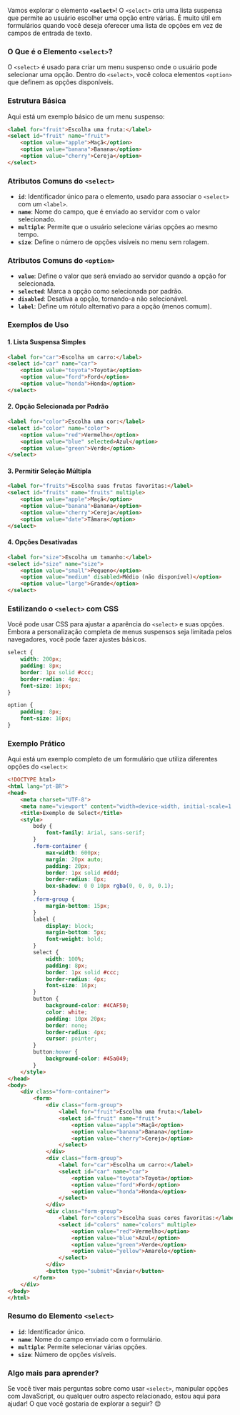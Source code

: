 Vamos explorar o elemento **`<select>`**! O `<select>` cria uma lista suspensa que permite ao usuário escolher uma opção entre várias. É muito útil em formulários quando você deseja oferecer uma lista de opções em vez de campos de entrada de texto.

### O Que é o Elemento `<select>`?

O `<select>` é usado para criar um menu suspenso onde o usuário pode selecionar uma opção. Dentro do `<select>`, você coloca elementos `<option>` que definem as opções disponíveis.

### Estrutura Básica

Aqui está um exemplo básico de um menu suspenso:

```html
<label for="fruit">Escolha uma fruta:</label>
<select id="fruit" name="fruit">
    <option value="apple">Maçã</option>
    <option value="banana">Banana</option>
    <option value="cherry">Cereja</option>
</select>
```

### Atributos Comuns do `<select>`

- **`id`**: Identificador único para o elemento, usado para associar o `<select>` com um `<label>`.
- **`name`**: Nome do campo, que é enviado ao servidor com o valor selecionado.
- **`multiple`**: Permite que o usuário selecione várias opções ao mesmo tempo.
- **`size`**: Define o número de opções visíveis no menu sem rolagem.

### Atributos Comuns do `<option>`

- **`value`**: Define o valor que será enviado ao servidor quando a opção for selecionada.
- **`selected`**: Marca a opção como selecionada por padrão.
- **`disabled`**: Desativa a opção, tornando-a não selecionável.
- **`label`**: Define um rótulo alternativo para a opção (menos comum).

### Exemplos de Uso

#### 1. **Lista Suspensa Simples**

```html
<label for="car">Escolha um carro:</label>
<select id="car" name="car">
    <option value="toyota">Toyota</option>
    <option value="ford">Ford</option>
    <option value="honda">Honda</option>
</select>
```

#### 2. **Opção Selecionada por Padrão**

```html
<label for="color">Escolha uma cor:</label>
<select id="color" name="color">
    <option value="red">Vermelho</option>
    <option value="blue" selected>Azul</option>
    <option value="green">Verde</option>
</select>
```

#### 3. **Permitir Seleção Múltipla**

```html
<label for="fruits">Escolha suas frutas favoritas:</label>
<select id="fruits" name="fruits" multiple>
    <option value="apple">Maçã</option>
    <option value="banana">Banana</option>
    <option value="cherry">Cereja</option>
    <option value="date">Tâmara</option>
</select>
```

#### 4. **Opções Desativadas**

```html
<label for="size">Escolha um tamanho:</label>
<select id="size" name="size">
    <option value="small">Pequeno</option>
    <option value="medium" disabled>Médio (não disponível)</option>
    <option value="large">Grande</option>
</select>
```

### Estilizando o `<select>` com CSS

Você pode usar CSS para ajustar a aparência do `<select>` e suas opções. Embora a personalização completa de menus suspensos seja limitada pelos navegadores, você pode fazer ajustes básicos.

```css
select {
    width: 200px;
    padding: 8px;
    border: 1px solid #ccc;
    border-radius: 4px;
    font-size: 16px;
}

option {
    padding: 8px;
    font-size: 16px;
}
```

### Exemplo Prático

Aqui está um exemplo completo de um formulário que utiliza diferentes opções do `<select>`:

```html
<!DOCTYPE html>
<html lang="pt-BR">
<head>
    <meta charset="UTF-8">
    <meta name="viewport" content="width=device-width, initial-scale=1.0">
    <title>Exemplo de Select</title>
    <style>
        body {
            font-family: Arial, sans-serif;
        }
        .form-container {
            max-width: 600px;
            margin: 20px auto;
            padding: 20px;
            border: 1px solid #ddd;
            border-radius: 8px;
            box-shadow: 0 0 10px rgba(0, 0, 0, 0.1);
        }
        .form-group {
            margin-bottom: 15px;
        }
        label {
            display: block;
            margin-bottom: 5px;
            font-weight: bold;
        }
        select {
            width: 100%;
            padding: 8px;
            border: 1px solid #ccc;
            border-radius: 4px;
            font-size: 16px;
        }
        button {
            background-color: #4CAF50;
            color: white;
            padding: 10px 20px;
            border: none;
            border-radius: 4px;
            cursor: pointer;
        }
        button:hover {
            background-color: #45a049;
        }
    </style>
</head>
<body>
    <div class="form-container">
        <form>
            <div class="form-group">
                <label for="fruit">Escolha uma fruta:</label>
                <select id="fruit" name="fruit">
                    <option value="apple">Maçã</option>
                    <option value="banana">Banana</option>
                    <option value="cherry">Cereja</option>
                </select>
            </div>
            <div class="form-group">
                <label for="car">Escolha um carro:</label>
                <select id="car" name="car">
                    <option value="toyota">Toyota</option>
                    <option value="ford">Ford</option>
                    <option value="honda">Honda</option>
                </select>
            </div>
            <div class="form-group">
                <label for="colors">Escolha suas cores favoritas:</label>
                <select id="colors" name="colors" multiple>
                    <option value="red">Vermelho</option>
                    <option value="blue">Azul</option>
                    <option value="green">Verde</option>
                    <option value="yellow">Amarelo</option>
                </select>
            </div>
            <button type="submit">Enviar</button>
        </form>
    </div>
</body>
</html>
```

### Resumo do Elemento `<select>`

- **`id`**: Identificador único.
- **`name`**: Nome do campo enviado com o formulário.
- **`multiple`**: Permite selecionar várias opções.
- **`size`**: Número de opções visíveis.

### Algo mais para aprender?

Se você tiver mais perguntas sobre como usar `<select>`, manipular opções com JavaScript, ou qualquer outro aspecto relacionado, estou aqui para ajudar! O que você gostaria de explorar a seguir? 😊